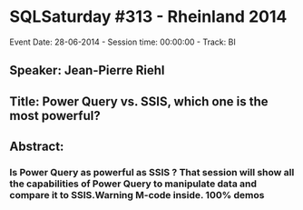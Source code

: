 # SQLSaturday #313 - Rheinland 2014
Event Date: 28-06-2014 - Session time: 00:00:00 - Track: BI
## Speaker: Jean-Pierre Riehl
## Title: Power Query vs. SSIS, which one is the most powerful?
## Abstract:
### Is Power Query as powerful as SSIS ? That session will show all the capabilities of Power Query to manipulate data and compare it to SSIS.Warning M-code inside. 100% demos
